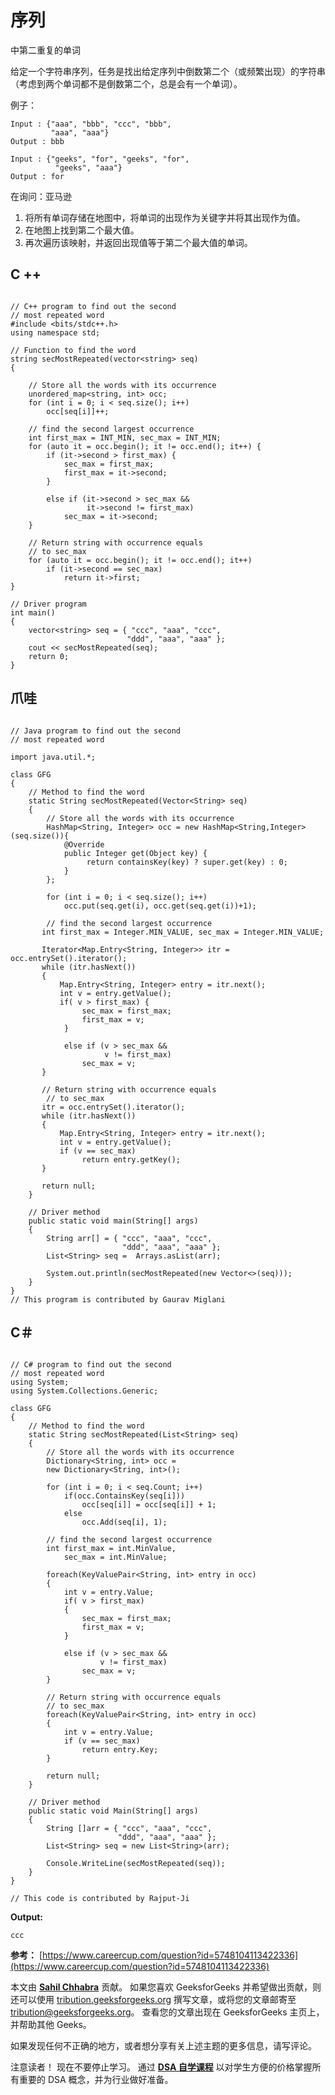 # 序列

中第二重复的单词

给定一个字符串序列，任务是找出给定序列中倒数第二个（或频繁出现）的字符串（考虑到两个单词都不是倒数第二个，总是会有一个单词）。

例子：

```
Input : {"aaa", "bbb", "ccc", "bbb", 
         "aaa", "aaa"}
Output : bbb

Input : {"geeks", "for", "geeks", "for", 
          "geeks", "aaa"}
Output : for

```

在询问：亚马逊

1.  将所有单词存储在地图中，将单词的出现作为关键字并将其出现作为值。
2.  在地图上找到第二个最大值。
3.  再次遍历该映射，并返回出现值等于第二个最大值的单词。

## C ++

```

// C++ program to find out the second 
// most repeated word 
#include <bits/stdc++.h> 
using namespace std; 

// Function to find the word 
string secMostRepeated(vector<string> seq) 
{ 

    // Store all the words with its occurrence 
    unordered_map<string, int> occ; 
    for (int i = 0; i < seq.size(); i++) 
        occ[seq[i]]++; 

    // find the second largest occurrence 
    int first_max = INT_MIN, sec_max = INT_MIN; 
    for (auto it = occ.begin(); it != occ.end(); it++) { 
        if (it->second > first_max) { 
            sec_max = first_max; 
            first_max = it->second; 
        } 

        else if (it->second > sec_max &&  
                 it->second != first_max) 
            sec_max = it->second; 
    } 

    // Return string with occurrence equals 
    // to sec_max 
    for (auto it = occ.begin(); it != occ.end(); it++) 
        if (it->second == sec_max) 
            return it->first; 
} 

// Driver program 
int main() 
{ 
    vector<string> seq = { "ccc", "aaa", "ccc", 
                          "ddd", "aaa", "aaa" }; 
    cout << secMostRepeated(seq); 
    return 0; 
} 

```

## 爪哇

```

// Java program to find out the second 
// most repeated word 

import java.util.*; 

class GFG  
{ 
    // Method to find the word 
    static String secMostRepeated(Vector<String> seq) 
    { 
        // Store all the words with its occurrence 
        HashMap<String, Integer> occ = new HashMap<String,Integer>(seq.size()){ 
            @Override
            public Integer get(Object key) { 
                 return containsKey(key) ? super.get(key) : 0; 
            } 
        }; 

        for (int i = 0; i < seq.size(); i++) 
            occ.put(seq.get(i), occ.get(seq.get(i))+1); 

        // find the second largest occurrence 
       int first_max = Integer.MIN_VALUE, sec_max = Integer.MIN_VALUE; 

       Iterator<Map.Entry<String, Integer>> itr = occ.entrySet().iterator(); 
       while (itr.hasNext())  
       { 
           Map.Entry<String, Integer> entry = itr.next(); 
           int v = entry.getValue(); 
           if( v > first_max) { 
                sec_max = first_max; 
                first_max = v; 
            } 

            else if (v > sec_max &&  
                     v != first_max) 
                sec_max = v; 
       } 

       // Return string with occurrence equals 
        // to sec_max 
       itr = occ.entrySet().iterator(); 
       while (itr.hasNext())  
       { 
           Map.Entry<String, Integer> entry = itr.next(); 
           int v = entry.getValue(); 
           if (v == sec_max) 
                return entry.getKey(); 
       } 

       return null; 
    } 

    // Driver method 
    public static void main(String[] args)  
    { 
        String arr[] = { "ccc", "aaa", "ccc", 
                         "ddd", "aaa", "aaa" }; 
        List<String> seq =  Arrays.asList(arr); 

        System.out.println(secMostRepeated(new Vector<>(seq))); 
    }     
} 
// This program is contributed by Gaurav Miglani 

```

## C＃

```

// C# program to find out the second 
// most repeated word 
using System; 
using System.Collections.Generic; 

class GFG  
{ 
    // Method to find the word 
    static String secMostRepeated(List<String> seq) 
    { 
        // Store all the words with its occurrence 
        Dictionary<String, int> occ =  
        new Dictionary<String, int>(); 

        for (int i = 0; i < seq.Count; i++) 
            if(occ.ContainsKey(seq[i])) 
                occ[seq[i]] = occ[seq[i]] + 1; 
            else
                occ.Add(seq[i], 1); 

        // find the second largest occurrence 
        int first_max = int.MinValue,  
            sec_max = int.MinValue; 

        foreach(KeyValuePair<String, int> entry in occ) 
        { 
            int v = entry.Value; 
            if( v > first_max)  
            { 
                sec_max = first_max; 
                first_max = v; 
            } 

            else if (v > sec_max &&  
                    v != first_max) 
                sec_max = v; 
        } 

        // Return string with occurrence equals 
        // to sec_max 
        foreach(KeyValuePair<String, int> entry in occ) 
        { 
            int v = entry.Value; 
            if (v == sec_max) 
                return entry.Key; 
        } 

        return null; 
    } 

    // Driver method 
    public static void Main(String[] args)  
    { 
        String []arr = { "ccc", "aaa", "ccc", 
                        "ddd", "aaa", "aaa" }; 
        List<String> seq = new List<String>(arr); 

        Console.WriteLine(secMostRepeated(seq)); 
    }  
} 

// This code is contributed by Rajput-Ji 

```

**Output:**

```
ccc

```

**参考：**
[https://www.careercup.com/question?id=5748104113422336](https://www.careercup.com/question?id=5748104113422336)

本文由 **[Sahil Chhabra](https://www.facebook.com/sahil.chhabra.965)** 贡献。 如果您喜欢 GeeksforGeeks 并希望做出贡献，则还可以使用 [tribution.geeksforgeeks.org](http://www.contribute.geeksforgeeks.org) 撰写文章，或将您的文章邮寄至 tribution@geeksforgeeks.org。 查看您的文章出现在 GeeksforGeeks 主页上，并帮助其他 Geeks。

如果发现任何不正确的地方，或者想分享有关上述主题的更多信息，请写评论。

注意读者！ 现在不要停止学习。 通过 [**DSA 自学课程**](https://practice.geeksforgeeks.org/courses/dsa-self-paced?utm_source=geeksforgeeks&utm_medium=article&utm_campaign=gfg_article_dsa_content_bottom) 以对学生方便的价格掌握所有重要的 DSA 概念，并为行业做好准备。